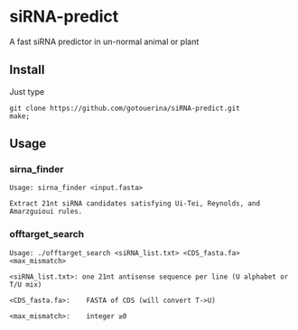 # siRNA-predict
A fast siRNA predictor in un-normal animal or plant

## Install

Just type

    git clone https://github.com/gotouerina/siRNA-predict.git
    make;

## Usage

### sirna_finder

    Usage: sirna_finder <input.fasta>

    Extract 21nt siRNA candidates satisfying Ui-Tei, Reynolds, and Amarzguioui rules.

### offtarget_search

    Usage: ./offtarget_search <siRNA_list.txt> <CDS_fasta.fa> <max_mismatch>

    <siRNA_list.txt>: one 21nt antisense sequence per line (U alphabet or T/U mix)
  
    <CDS_fasta.fa>:    FASTA of CDS (will convert T->U)
  
    <max_mismatch>:    integer ≥0
  
